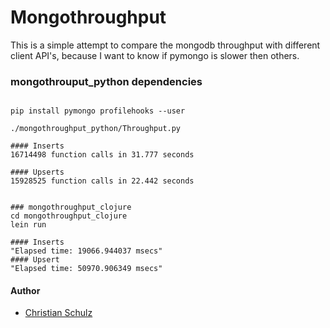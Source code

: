Mongothroughput
===============

This is a simple attempt to compare the mongodb throughput with different client API's, because
I want to know if pymongo is slower then others. 


###  mongothrouput_python dependencies

```

pip install pymongo profilehooks --user

./mongothroughput_python/Throughput.py

#### Inserts 
16714498 function calls in 31.777 seconds

#### Upserts
15928525 function calls in 22.442 seconds

```

```

### mongothroughput_clojure
cd mongothroughput_clojure
lein run

#### Inserts 
"Elapsed time: 19066.944037 msecs"
#### Upsert
"Elapsed time: 50970.906349 msecs"

```

#### Author

* [Christian Schulz](https://twitter.com/nnfuzzy) 
